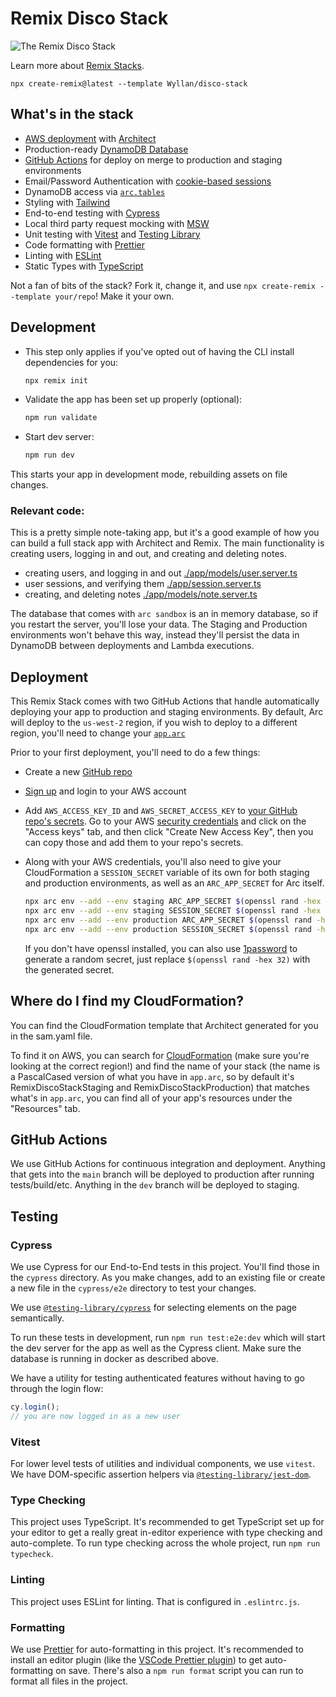 # Remix Disco Stack

![The Remix Disco Stack](https://repository-images.githubusercontent.com/463325363/edae4f5b-1a13-47ea-b90c-c05badc2a700)

Learn more about [Remix Stacks](https://remix.run/stacks).

```
npx create-remix@latest --template Wyllan/disco-stack
```

## What's in the stack

- [AWS deployment](https://aws.com) with [Architect](https://arc.codes/)
- Production-ready [DynamoDB Database](https://aws.amazon.com/dynamodb/)
- [GitHub Actions](https://github.com/features/actions) for deploy on merge to
  production and staging environments
- Email/Password Authentication with
  [cookie-based sessions](https://remix.run/docs/en/v1/api/remix#createcookiesessionstorage)
- DynamoDB access via
  [`arc.tables`](https://arc.codes/docs/en/reference/runtime-helpers/node.js#arc.tables)
- Styling with [Tailwind](https://tailwindcss.com/)
- End-to-end testing with [Cypress](https://cypress.io)
- Local third party request mocking with [MSW](https://mswjs.io)
- Unit testing with [Vitest](https://vitest.dev) and
  [Testing Library](https://testing-library.com)
- Code formatting with [Prettier](https://prettier.io)
- Linting with [ESLint](https://eslint.org)
- Static Types with [TypeScript](https://typescriptlang.org)

Not a fan of bits of the stack? Fork it, change it, and use
`npx create-remix --template your/repo`! Make it your own.

## Development

- This step only applies if you've opted out of having the CLI install
  dependencies for you:

  ```sh
  npx remix init
  ```

- Validate the app has been set up properly (optional):

  ```sh
  npm run validate
  ```

- Start dev server:

  ```sh
  npm run dev
  ```

This starts your app in development mode, rebuilding assets on file changes.

### Relevant code:

This is a pretty simple note-taking app, but it's a good example of how you can
build a full stack app with Architect and Remix. The main functionality is
creating users, logging in and out, and creating and deleting notes.

- creating users, and logging in and out
  [./app/models/user.server.ts](./app/models/user.server.ts)
- user sessions, and verifying them
  [./app/session.server.ts](./app/session.server.ts)
- creating, and deleting notes
  [./app/models/note.server.ts](./app/models/note.server.ts)

The database that comes with `arc sandbox` is an in memory database, so if you
restart the server, you'll lose your data. The Staging and Production
environments won't behave this way, instead they'll persist the data in DynamoDB
between deployments and Lambda executions.

## Deployment

This Remix Stack comes with two GitHub Actions that handle automatically
deploying your app to production and staging environments. By default, Arc will
deploy to the `us-west-2` region, if you wish to deploy to a different region,
you'll need to change your
[`app.arc`](https://arc.codes/docs/en/reference/project-manifest/aws)

Prior to your first deployment, you'll need to do a few things:

- Create a new [GitHub repo](https://repo.new)

- [Sign up](https://portal.aws.amazon.com/billing/signup#/start) and login to
  your AWS account

- Add `AWS_ACCESS_KEY_ID` and `AWS_SECRET_ACCESS_KEY` to
  [your GitHub repo's secrets](https://docs.github.com/en/actions/security-guides/encrypted-secrets).
  Go to your AWS
  [security credentials](https://console.aws.amazon.com/iam/home?region=us-west-2#/security_credentials)
  and click on the "Access keys" tab, and then click "Create New Access Key",
  then you can copy those and add them to your repo's secrets.

- Along with your AWS credentials, you'll also need to give your CloudFormation
  a `SESSION_SECRET` variable of its own for both staging and production
  environments, as well as an `ARC_APP_SECRET` for Arc itself.

  ```sh
  npx arc env --add --env staging ARC_APP_SECRET $(openssl rand -hex 32)
  npx arc env --add --env staging SESSION_SECRET $(openssl rand -hex 32)
  npx arc env --add --env production ARC_APP_SECRET $(openssl rand -hex 32)
  npx arc env --add --env production SESSION_SECRET $(openssl rand -hex 32)
  ```

  If you don't have openssl installed, you can also use
  [1password](https://1password.com/password-generator) to generate a random
  secret, just replace `$(openssl rand -hex 32)` with the generated secret.

## Where do I find my CloudFormation?

You can find the CloudFormation template that Architect generated for you in the
sam.yaml file.

To find it on AWS, you can search for
[CloudFormation](https://console.aws.amazon.com/cloudformation/home) (make sure
you're looking at the correct region!) and find the name of your stack (the name
is a PascalCased version of what you have in `app.arc`, so by default it's
RemixDiscoStackStaging and RemixDiscoStackProduction) that matches what's in
`app.arc`, you can find all of your app's resources under the "Resources" tab.

## GitHub Actions

We use GitHub Actions for continuous integration and deployment. Anything that
gets into the `main` branch will be deployed to production after running
tests/build/etc. Anything in the `dev` branch will be deployed to staging.

## Testing

### Cypress

We use Cypress for our End-to-End tests in this project. You'll find those in
the `cypress` directory. As you make changes, add to an existing file or create
a new file in the `cypress/e2e` directory to test your changes.

We use [`@testing-library/cypress`](https://testing-library.com/cypress) for
selecting elements on the page semantically.

To run these tests in development, run `npm run test:e2e:dev` which will start
the dev server for the app as well as the Cypress client. Make sure the database
is running in docker as described above.

We have a utility for testing authenticated features without having to go
through the login flow:

```ts
cy.login();
// you are now logged in as a new user
```

### Vitest

For lower level tests of utilities and individual components, we use `vitest`.
We have DOM-specific assertion helpers via
[`@testing-library/jest-dom`](https://testing-library.com/jest-dom).

### Type Checking

This project uses TypeScript. It's recommended to get TypeScript set up for your
editor to get a really great in-editor experience with type checking and
auto-complete. To run type checking across the whole project, run
`npm run typecheck`.

### Linting

This project uses ESLint for linting. That is configured in `.eslintrc.js`.

### Formatting

We use [Prettier](https://prettier.io/) for auto-formatting in this project.
It's recommended to install an editor plugin (like the
[VSCode Prettier plugin](https://marketplace.visualstudio.com/items?itemName=esbenp.prettier-vscode))
to get auto-formatting on save. There's also a `npm run format` script you can
run to format all files in the project.

